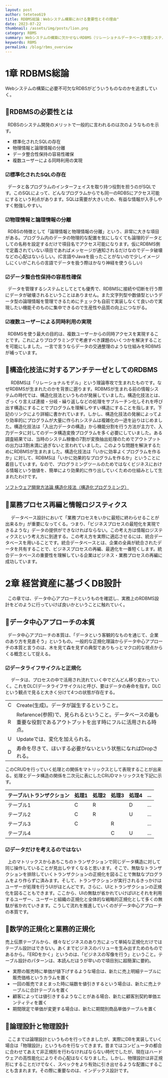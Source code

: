 ```yaml
---
layout: post
author: teteteo619
title: RDBMS総論：Webシステム構築における重要性とその理由"
date: 2023-07-22
thumbnail: /assets/img/posts/lion.png
category: RBMS
summary: Webシステムの構築に欠かせないRDBMS（リレーショナルデータベース管理システム）について解説しています。RDMNSはプログラムが簡単にデータベースにアクセスし、データ整合性を保ちながら複数ユーザーの同時利用を可能にすることができます。単に効率的にプログラムを作るのではなく、ビジネスにおける情報という価値をより効果的に提供するためのシステムとして位置付けられています。
keywords: RBMS
permalink: /blog/rbms_overview
---
```

# 1章 RDBMS総論
Webシステムの構築に必要不可欠なRDBSがどういうものなのかを追求していく。

## 🚩RDBMSの必要性とは
&nbsp; RDBSのシステム開発のメリットで一般的に言われるのは次のようなものを示す。

-  標準化されたSQLの存在
-  物理情報と論理情報の分離
-  データ整合性保持の容易性確保
-  複数ユーザーによる同時利用の実現

### ☑︎標準化されたSQLの存在
&nbsp; データと各プログラムのインターフェイスを取り持つ役割を担うのがSQLです。このSQLによって、どんなプログラムからでも同一のRDBSにアクセス可能にするという利点があります。SQLは需要が大きいため、有益な情報が入手しやすく勉強しやすい。

### ☑︎物理情報と論理情報の分離
&nbsp; RDBSの特徴として「論理情報と物理情報の分離」という、非常に大きな項目がある。プログラム内のデータの物理的な配置を気にしなくても論理的データとしての名称を設定するだけで項目名でアクセス可能になります。仮にRDBMS側で定義されていない項目であればメッセージが通知されるだけなのでデータ破壊などの心配はないらしい。(C言語やJavaを扱ったことがないので少しイメージしにくいがこれらの言語でデータを扱う際はかなり神経を使うらしい)

### ☑︎データ整合性保持の容易性確保
&nbsp; データを管理するシステムとしてとても優秀で、RDBMSに接続や切断を行う際にデータが破壊されるということはありません。また文字列型や数値型というデータ型の論理情報を管理できるためにチェックも自前で実装しなくて良いので実現したい機能そのものに集中できるので生産性や品質の向上につながる。

### ☑︎複数ユーザーによる同時利用の実現
&nbsp; RDBMSを使う最大の目的は、複数ユーザーからの同時アクセスを実現することです。これによりプログラミングで考慮すべき課題のいくつかを解決することを可能にしました。一言で言うならデータの交通整理のような仕組みをRDBMSが補っています。

## 🚩構造化技法に対するアンチテーゼとしてのRDBMS
&nbsp;　RDBMSは「リレーショナルモデル」という理論専攻で生まれたものです。なぜRDBMSが生まれたのかを背景に遡ります。RDBMSが生まれる前の情報システムの時代では、構造化技法というものが発展していました。構造化技法とは、ざっくり言えば連接・分岐・繰り返しなどの処理をサブルーチン化しそれを呼び出す構造にすることでプログラムを理解しやすい構造にすることを指します。下記のリンクにより詳細に書かれています。しかし、構造化技法の発展によってより効率的にプログラムが大量に作られシステムは複雑化の一途を辿りはじめました。構造化技法は「入出力データの構造」から機能分割を行う方法が主力で、入力データに対してのデータ構造変換プログラムを多く必要にしていました。ある調査結果では、当時のシステム稼働の7割が変換抽出処理のためでアウトプットの出力は3割未満に過ぎないと言われていました。このような問題を解決するためにRDBMSが生まれました。構造化技法は「いかに効率よくプログラムを作るか」に対して、RDBMSは「いかに効果的なプログラムを作るか」ということに着目しています。なので、プログラミングツールのためではなくビジネスにおける情報という価値を、簡単により効果的に作り出していくための仕組みとして生まれたわけです。

[ソフトウェア開発方法論 構造化技法（構造化プログラミング）
](https://thinkit.co.jp/article/904/1)


## 🚩業務プロセス再編と情報ロジスティクス
&nbsp;　データベース設計において「業務プロセスをいかに最短に終わらせることが出来るか」が重要になってくる。つまり、「ビジネスプロセスの最短化を実現できるような」データの提供ができなければならない。この考え方は情報ロジスティクスという考え方に到達する。この考え方を実際に適応させるには、統合データベースを用いることです。統合データベースとは、企業の全員が統合されたデータを共有することで、ビジネスプロセスの再編、最適化を一番短くします。統合データベースの重要性を理解している企業はビジネス・業務プロセスの再編に成功しています。

# 2章 経営資産に基づくDB設計
&nbsp; この章では、データ中心アプローチというものを確認し、実務上のRDBMS設計をどのように行っていけば良いかということに触れていく。

## 🏴データ中心アプローチの本質
&nbsp; データ中心アプローチの本質は、「データという客観的なものを通じて、企業のあり方を見直そう」というもの。一般的な正規化理論からデータ中心アプローチの本質と言うのは、木を見て森を見ずの典型でありもっとマクロ的な視点からくる概念として捉える。

### ☑︎データライフサイクルと正規化
&nbsp;　データは、プロセスの中で活用され流れていく中でどんどん移り変わっていく。これをDLC(データライフサイクル)と呼び、要はデータの寿命を指す。DLCという観点で見ると大きく分けて4つの状態が存在する。

|  |  |
| ---- | ---- |
| C | Create(生成)。データが誕生するということ。|
| R | Refarence(参照)で、見られるということ。データベースの最も重要な役割であるアウトプットを出す時にフルに活用される時点。|
| U | Updateでは、変化を加えられる。|
| D | 寿命を尽きて、ほいする必要がないという状態になればDropされる。|

このCRUDを行っていく処理との関係をマトリックスとして表現することが出来る。処理とデータ構造の関係を二次元に表にしたCRUDマトリックスを下記に示す。

| テーブル\トランザクション | 処理1 | 処理2 | 処理3 | 処理4 | ... |
| ---- | ---- | ---- | ---- | ---- | ---- |
| テーブル1 | C | R | | D | ... |
| テーブル2 | C | R | | U | ... |
| テーブル3 | C | | R | | ... |
| テーブル4 | ||C | U | ... |

### ☑︎データだけを考えるのではない
&nbsp; 上のマトリックスからあちこちのトランザクションで同じデータ構造に対して同じ操作していることが見出しやすくなると思います。そこで、無駄なトランザクションを排除していくトランザクションの正規化を図ることで無駄なプログラムをより作らずに済みます。そして、トランザクションが実行されるきっかけはユーザーが処理を行うUIがほとんどです。さらに、UIとトランザクションの正規化を図ることもできます。ここから、UIの無駄が省かれていけばUIとそれを利用するユーザー、ユーザーと組織の正規化と全体的な戦略的正規化として多くの無駄が省かれていきます。こうして流れを推進していくのがデータ中心アプローチの本質です。


## 🏴数学的正規化と業務的正規化
売上伝票テーブルから、様々なビジネスのあり方によって単純な正規化だけではテーブル設計はできない。あくまでビジネスのバリューを生み出すためのものであるから。「ERDをかく」というのは、「ビジネスの写像を行う」ということ。テーブル設計のパターンは、本読んだほうが早いので項目別に超簡潔に要約。


- 実際の販売時に単価が値下げするような場合は、新たに売上明細テーブルに販売価格というカラムを置く
-  一回の販売でまとまった時に端数を値引きするという場合は、新たに売上テーブルに合計テーブルを置く
-  顧客によっては値引きするようなことがある場合、新たに顧客別契約単価エンティティを置く
-  期間限定で単価が変更する場合は、新たに期間別商品単価テーブルを置く

##  🏴論理設計と物理設計
&nbsp;  ここまでは論理設計というものを行ってきましたが、実際にDBを実装していく場合は「物理設計」というものを行なってきます。昔まではコンピュータの都合に合わせてあえて非正規形を行わなければならない時代でしたが、現在はハードウェアの高性能化によりその心配はなくなりました。しかし、物理設計は非正規形にすることだけでなく、スペックをより有効に引き出せるような配置にすることも含まれます。その際に重要なのは、インデックス設計です。
